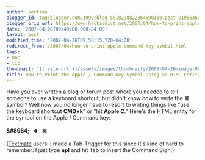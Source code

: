 ```yaml
---
author: kortina
blogger_id: tag:blogger.com,1999:blog-5518298822864690168.post-219563682730084603
blogger_orig_url: https://www.hackaddict.net/2007/04/how-to-print-apple-command-key-symbol.html
date: '2007-04-26T09:49:00.000-04:00'
layout: post
modified_time: '2007-04-26T09:58:15.720-04:00'
redirect_from: /2007/04/how-to-print-apple-command-key-symbol.html
tags:
- mac
- tip
thumbnail: '{{ site.url }}/assets/images/thumbnails/2007-04-26-image-0000.png'
title: How to Print the Apple / Command Key Symbol Using an HTML Entity
---
```


Have you ever written a blog or forum post where you needed to tell someone to use a keyboard shortcut, but didn't know how to write the <b>⌘</b> symbol?  Well now you no longer have to resort to writing things like "use the keyboard shortcut <b>CMD+k</b>" or "hit <b>Apple C</b>."  Here's the HTML entity for the symbol on the Apple / Command key:<br/><br/><b>&amp;#8984;   =&gt;   ⌘</b><br/><br/>(<a href="http://macromates.com/">Textmate</a> users: I made a Tab-Trigger for this since it's kind of hard to remember:  I just type <b>apl</b> and hit Tab to insert the Command Sign.)<br/><br/><img alt="" border="0" id="BLOGGER_PHOTO_ID_5057735669444330690" src="{{ site.url }}/assets/images/posts/2007-04-26-image-0000.png" style="display:block; margin:0px auto 10px; text-align:center; "/>